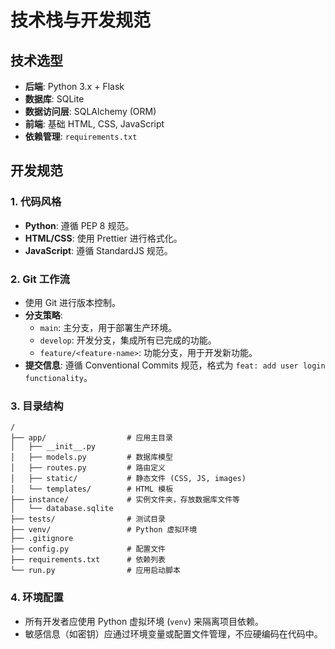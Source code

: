 # 技术栈与开发规范

## 技术选型

- **后端**: Python 3.x + Flask
- **数据库**: SQLite
- **数据访问层**: SQLAlchemy (ORM)
- **前端**: 基础 HTML, CSS, JavaScript
- **依赖管理**: `requirements.txt`

## 开发规范

### 1. 代码风格
- **Python**: 遵循 PEP 8 规范。
- **HTML/CSS**: 使用 Prettier 进行格式化。
- **JavaScript**: 遵循 StandardJS 规范。

### 2. Git 工作流
- 使用 Git 进行版本控制。
- **分支策略**:
  - `main`: 主分支，用于部署生产环境。
  - `develop`: 开发分支，集成所有已完成的功能。
  - `feature/<feature-name>`: 功能分支，用于开发新功能。
- **提交信息**: 遵循 Conventional Commits 规范，格式为 `feat: add user login functionality`。

### 3. 目录结构

```
/
├── app/                  # 应用主目录
│   ├── __init__.py
│   ├── models.py         # 数据库模型
│   ├── routes.py         # 路由定义
│   ├── static/           # 静态文件 (CSS, JS, images)
│   └── templates/        # HTML 模板
├── instance/             # 实例文件夹，存放数据库文件等
│   └── database.sqlite
├── tests/                # 测试目录
├── venv/                 # Python 虚拟环境
├── .gitignore
├── config.py             # 配置文件
├── requirements.txt      # 依赖列表
└── run.py                # 应用启动脚本
```

### 4. 环境配置
- 所有开发者应使用 Python 虚拟环境 (`venv`) 来隔离项目依赖。
- 敏感信息（如密钥）应通过环境变量或配置文件管理，不应硬编码在代码中。